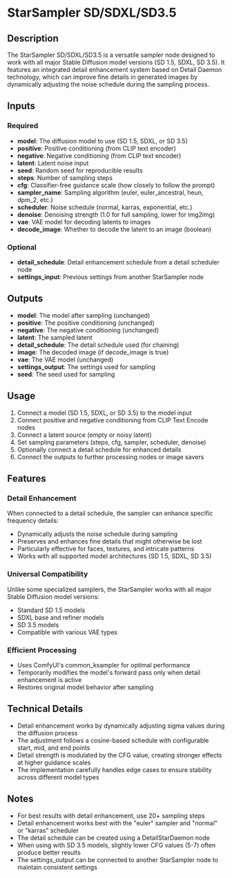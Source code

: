 # StarSampler SD/SDXL/SD3.5

## Description
The StarSampler SD/SDXL/SD3.5 is a versatile sampler node designed to work with all major Stable Diffusion model versions (SD 1.5, SDXL, SD 3.5). It features an integrated detail enhancement system based on Detail Daemon technology, which can improve fine details in generated images by dynamically adjusting the noise schedule during the sampling process.

## Inputs

### Required
- **model**: The diffusion model to use (SD 1.5, SDXL, or SD 3.5)
- **positive**: Positive conditioning (from CLIP text encoder)
- **negative**: Negative conditioning (from CLIP text encoder)
- **latent**: Latent noise input
- **seed**: Random seed for reproducible results
- **steps**: Number of sampling steps
- **cfg**: Classifier-free guidance scale (how closely to follow the prompt)
- **sampler_name**: Sampling algorithm (euler, euler_ancestral, heun, dpm_2, etc.)
- **scheduler**: Noise schedule (normal, karras, exponential, etc.)
- **denoise**: Denoising strength (1.0 for full sampling, lower for img2img)
- **vae**: VAE model for decoding latents to images
- **decode_image**: Whether to decode the latent to an image (boolean)

### Optional
- **detail_schedule**: Detail enhancement schedule from a detail scheduler node
- **settings_input**: Previous settings from another StarSampler node

## Outputs
- **model**: The model after sampling (unchanged)
- **positive**: The positive conditioning (unchanged)
- **negative**: The negative conditioning (unchanged)
- **latent**: The sampled latent
- **detail_schedule**: The detail schedule used (for chaining)
- **image**: The decoded image (if decode_image is true)
- **vae**: The VAE model (unchanged)
- **settings_output**: The settings used for sampling
- **seed**: The seed used for sampling

## Usage
1. Connect a model (SD 1.5, SDXL, or SD 3.5) to the model input
2. Connect positive and negative conditioning from CLIP Text Encode nodes
3. Connect a latent source (empty or noisy latent)
4. Set sampling parameters (steps, cfg, sampler, scheduler, denoise)
5. Optionally connect a detail schedule for enhanced details
6. Connect the outputs to further processing nodes or image savers

## Features

### Detail Enhancement
When connected to a detail schedule, the sampler can enhance specific frequency details:
- Dynamically adjusts the noise schedule during sampling
- Preserves and enhances fine details that might otherwise be lost
- Particularly effective for faces, textures, and intricate patterns
- Works with all supported model architectures (SD 1.5, SDXL, SD 3.5)

### Universal Compatibility
Unlike some specialized samplers, the StarSampler works with all major Stable Diffusion model versions:
- Standard SD 1.5 models
- SDXL base and refiner models
- SD 3.5 models
- Compatible with various VAE types

### Efficient Processing
- Uses ComfyUI's common_ksampler for optimal performance
- Temporarily modifies the model's forward pass only when detail enhancement is active
- Restores original model behavior after sampling

## Technical Details
- Detail enhancement works by dynamically adjusting sigma values during the diffusion process
- The adjustment follows a cosine-based schedule with configurable start, mid, and end points
- Detail strength is modulated by the CFG value, creating stronger effects at higher guidance scales
- The implementation carefully handles edge cases to ensure stability across different model types

## Notes
- For best results with detail enhancement, use 20+ sampling steps
- Detail enhancement works best with the "euler" sampler and "normal" or "karras" scheduler
- The detail schedule can be created using a DetailStarDaemon node
- When using with SD 3.5 models, slightly lower CFG values (5-7) often produce better results
- The settings_output can be connected to another StarSampler node to maintain consistent settings
